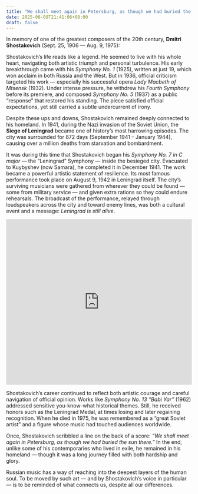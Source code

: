 ```yaml
---
title: "We shall meet again in Petersburg, as though we had buried the sun there"
date: 2025-08-09T21:41:06+08:00
draft: false
---
```


In memory of one of the greatest composers of the 20th century, **Dmitri Shostakovich** (Sept. 25, 1906 — Aug. 9, 1975):

Shostakovich’s life reads like a legend. He seemed to live with his whole heart, navigating both artistic triumph and personal turbulence. His early breakthrough came with his *Symphony No. 1* (1925), written at just 19, which won acclaim in both Russia and the West. But in 1936, official criticism targeted his work — especially his successful opera *Lady Macbeth of Mtsensk* (1932). Under intense pressure, he withdrew his *Fourth Symphony* before its premiere, and composed *Symphony No. 5* (1937) as a public “response” that restored his standing. The piece satisfied official expectations, yet still carried a subtle undercurrent of irony.

Despite these ups and downs, Shostakovich remained deeply connected to his homeland. In 1941, during the Nazi invasion of the Soviet Union, the **Siege of Leningrad** became one of history’s most harrowing episodes. The city was surrounded for 872 days (September 1941 – January 1944), causing over a million deaths from starvation and bombardment.

It was during this time that Shostakovich began his *Symphony No. 7 in C major* — the “Leningrad” Symphony — inside the besieged city. Evacuated to Kuybyshev (now Samara), he completed it in December 1941. The work became a powerful artistic statement of resilience. Its most famous performance took place on August 9, 1942 in Leningrad itself. The city’s surviving musicians were gathered from wherever they could be found — some from military service — and given extra rations so they could endure rehearsals. The broadcast of the performance, relayed through loudspeakers across the city and toward enemy lines, was both a cultural event and a message: *Leningrad is still alive*.

<iframe allow="autoplay *; encrypted-media *;" frameborder="0" height="450" style="width:100%;max-width:660px;overflow:hidden;background:transparent;" sandbox="allow-forms allow-popups allow-same-origin allow-scripts allow-storage-access-by-user-activation allow-top-navigation-by-user-activation" src="https://embed.music.apple.com/cn/album/valse-no-2-single/1798031682"></iframe>

Shostakovich’s career continued to reflect both artistic courage and careful navigation of official opinion. Works like *Symphony No. 13 “Babi Yar”* (1962) addressed sensitive you-know-what historical themes. Still, he received honors such as the Leningrad Medal, at times losing and later regaining recognition. When he died in 1975, he was remembered as a “great Soviet artist” and a figure whose music had touched audiences worldwide.

Once, Shostakovich scribbled a line on the back of a score: *“We shall meet again in Petersburg, as though we had buried the sun there.”* In the end, unlike some of his contemporaries who lived in exile, he remained in his homeland — though it was a long journey filled with both hardship and glory.

Russian music has a way of reaching into the deepest layers of the human soul. To be moved by such art — and by Shostakovich’s voice in particular — is to be reminded of what connects us, despite all our differences.
